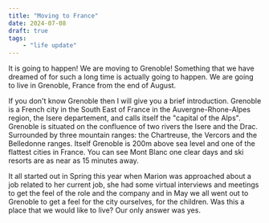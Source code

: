 ```yaml
---
title: "Moving to France"
date: 2024-07-08
draft: true
tags:
    - "life update"
---
```


It is going to happen! We are moving to Grenoble! Something that we have dreamed of for such a long time is actually going to happen. We are going to live in Grenoble, France from the end of August.

If you don't know Grenoble then I will give you a brief introduction. Grenoble is a French city in the South East of France in the Auvergne-Rhone-Alpes region, the Isere departement, and calls itself the "capital of the Alps". Grenoble is situated on the confluence of two rivers the Isere and the Drac. Surrounded by three mountain ranges: the Chartreuse, the Vercors and the Belledonne ranges. Itself Grenoble is 200m above sea level and one of the flattest cities in France. You can see Mont Blanc one clear days and ski resorts are as near as 15 minutes away.

It all started out in Spring this year when Marion was approached about a job related to her current job, she had some virtual interviews and meetings to get the feel of the role and the company and in May we all went out to Grenoble to get a feel for the city ourselves, for the children. Was this a place that we would like to live? Our only answer was yes.
